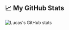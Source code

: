 ## 📈 My GitHub Stats
![Lucas's GitHub stats](https://github-readme-stats.vercel.app/api?username=driessenslucas&show_icons=true&theme=radical)

